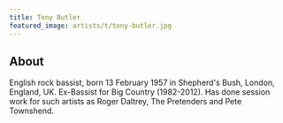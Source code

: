 ```yaml
---
title: Tony Butler
featured_image: artists/t/tony-butler.jpg
---
```

## About

English rock bassist, born 13 February 1957 in Shepherd's Bush, London, England, UK.
Ex-Bassist for Big Country (1982-2012).
Has done session work for such artists as Roger Daltrey, The Pretenders and Pete Townshend. 
